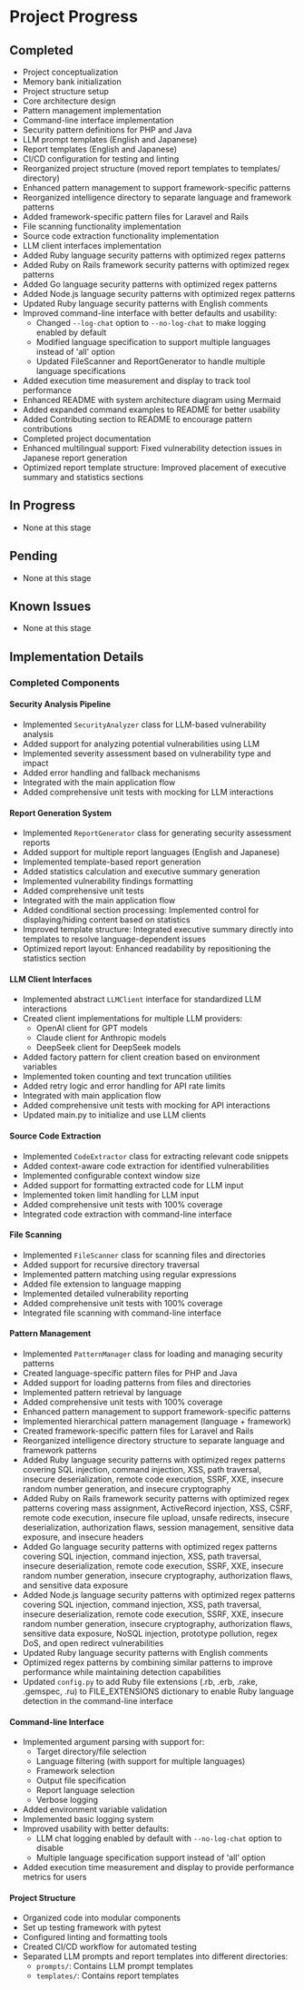 # Project Progress

## Completed
- Project conceptualization
- Memory bank initialization
- Project structure setup
- Core architecture design
- Pattern management implementation
- Command-line interface implementation
- Security pattern definitions for PHP and Java
- LLM prompt templates (English and Japanese)
- Report templates (English and Japanese)
- CI/CD configuration for testing and linting
- Reorganized project structure (moved report templates to templates/ directory)
- Enhanced pattern management to support framework-specific patterns
- Reorganized intelligence directory to separate language and framework patterns
- Added framework-specific pattern files for Laravel and Rails
- File scanning functionality implementation
- Source code extraction functionality implementation
- LLM client interfaces implementation
- Added Ruby language security patterns with optimized regex patterns
- Added Ruby on Rails framework security patterns with optimized regex patterns
- Added Go language security patterns with optimized regex patterns
- Added Node.js language security patterns with optimized regex patterns
- Updated Ruby language security patterns with English comments
- Improved command-line interface with better defaults and usability:
  - Changed `--log-chat` option to `--no-log-chat` to make logging enabled by default
  - Modified language specification to support multiple languages instead of 'all' option
  - Updated FileScanner and ReportGenerator to handle multiple language specifications
- Added execution time measurement and display to track tool performance
- Enhanced README with system architecture diagram using Mermaid
- Added expanded command examples to README for better usability
- Added Contributing section to README to encourage pattern contributions
- Completed project documentation
- Enhanced multilingual support: Fixed vulnerability detection issues in Japanese report generation
- Optimized report template structure: Improved placement of executive summary and statistics sections

## In Progress
- None at this stage

## Pending
- None at this stage

## Known Issues
- None at this stage

## Implementation Details

### Completed Components

#### Security Analysis Pipeline
- Implemented `SecurityAnalyzer` class for LLM-based vulnerability analysis
- Added support for analyzing potential vulnerabilities using LLM
- Implemented severity assessment based on vulnerability type and impact
- Added error handling and fallback mechanisms
- Integrated with the main application flow
- Added comprehensive unit tests with mocking for LLM interactions

#### Report Generation System
- Implemented `ReportGenerator` class for generating security assessment reports
- Added support for multiple report languages (English and Japanese)
- Implemented template-based report generation
- Added statistics calculation and executive summary generation
- Implemented vulnerability findings formatting
- Added comprehensive unit tests
- Integrated with the main application flow
- Added conditional section processing: Implemented control for displaying/hiding content based on statistics
- Improved template structure: Integrated executive summary directly into templates to resolve language-dependent issues
- Optimized report layout: Enhanced readability by repositioning the statistics section

#### LLM Client Interfaces
- Implemented abstract `LLMClient` interface for standardized LLM interactions
- Created client implementations for multiple LLM providers:
  - OpenAI client for GPT models
  - Claude client for Anthropic models
  - DeepSeek client for DeepSeek models
- Added factory pattern for client creation based on environment variables
- Implemented token counting and text truncation utilities
- Added retry logic and error handling for API rate limits
- Integrated with main application flow
- Added comprehensive unit tests with mocking for API interactions
- Updated main.py to initialize and use LLM clients

#### Source Code Extraction
- Implemented `CodeExtractor` class for extracting relevant code snippets
- Added context-aware code extraction for identified vulnerabilities
- Implemented configurable context window size
- Added support for formatting extracted code for LLM input
- Implemented token limit handling for LLM input
- Added comprehensive unit tests with 100% coverage
- Integrated code extraction with command-line interface

#### File Scanning
- Implemented `FileScanner` class for scanning files and directories
- Added support for recursive directory traversal
- Implemented pattern matching using regular expressions
- Added file extension to language mapping
- Implemented detailed vulnerability reporting
- Added comprehensive unit tests with 100% coverage
- Integrated file scanning with command-line interface

#### Pattern Management
- Implemented `PatternManager` class for loading and managing security patterns
- Created language-specific pattern files for PHP and Java
- Added support for loading patterns from files and directories
- Implemented pattern retrieval by language
- Added comprehensive unit tests with 100% coverage
- Enhanced pattern management to support framework-specific patterns
- Implemented hierarchical pattern management (language + framework)
- Created framework-specific pattern files for Laravel and Rails
- Reorganized intelligence directory structure to separate language and framework patterns
- Added Ruby language security patterns with optimized regex patterns covering SQL injection, command injection, XSS, path traversal, insecure deserialization, remote code execution, SSRF, XXE, insecure random number generation, and insecure cryptography
- Added Ruby on Rails framework security patterns with optimized regex patterns covering mass assignment, ActiveRecord injection, XSS, CSRF, remote code execution, insecure file upload, unsafe redirects, insecure deserialization, authorization flaws, session management, sensitive data exposure, and insecure headers
- Added Go language security patterns with optimized regex patterns covering SQL injection, command injection, XSS, path traversal, insecure deserialization, remote code execution, SSRF, XXE, insecure random number generation, insecure cryptography, authorization flaws, and sensitive data exposure
- Added Node.js language security patterns with optimized regex patterns covering SQL injection, command injection, XSS, path traversal, insecure deserialization, remote code execution, SSRF, XXE, insecure random number generation, insecure cryptography, authorization flaws, sensitive data exposure, NoSQL injection, prototype pollution, regex DoS, and open redirect vulnerabilities
- Updated Ruby language security patterns with English comments
- Optimized regex patterns by combining similar patterns to improve performance while maintaining detection capabilities
- Updated `config.py` to add Ruby file extensions (.rb, .erb, .rake, .gemspec, .ru) to FILE_EXTENSIONS dictionary to enable Ruby language detection in the command-line interface

#### Command-line Interface
- Implemented argument parsing with support for:
  - Target directory/file selection
  - Language filtering (with support for multiple languages)
  - Framework selection
  - Output file specification
  - Report language selection
  - Verbose logging
- Added environment variable validation
- Implemented basic logging system
- Improved usability with better defaults:
  - LLM chat logging enabled by default with `--no-log-chat` option to disable
  - Multiple language specification support instead of 'all' option
- Added execution time measurement and display to provide performance metrics for users

#### Project Structure
- Organized code into modular components
- Set up testing framework with pytest
- Configured linting and formatting tools
- Created CI/CD workflow for automated testing
- Separated LLM prompts and report templates into different directories:
  - `prompts/`: Contains LLM prompt templates
  - `templates/`: Contains report templates
